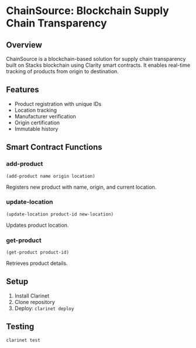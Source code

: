 # ChainSource: Blockchain Supply Chain Transparency

## Overview
ChainSource is a blockchain-based solution for supply chain transparency built on Stacks blockchain using Clarity smart contracts. It enables real-time tracking of products from origin to destination.

## Features
- Product registration with unique IDs
- Location tracking
- Manufacturer verification
- Origin certification
- Immutable history

## Smart Contract Functions

### add-product
```clarity
(add-product name origin location)
```
Registers new product with name, origin, and current location.

### update-location
```clarity
(update-location product-id new-location)
```
Updates product location.

### get-product
```clarity
(get-product product-id)
```
Retrieves product details.

## Setup
1. Install Clarinet
2. Clone repository
3. Deploy: `clarinet deploy`

## Testing
```bash
clarinet test
```
